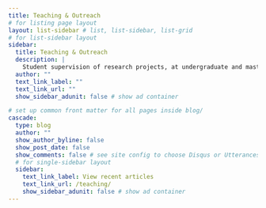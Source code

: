 ```yaml
---
title: Teaching & Outreach
# for listing page layout
layout: list-sidebar # list, list-sidebar, list-grid
# for list-sidebar layout
sidebar: 
  title: Teaching & Outreach
  description: |
    Student supervision of research projects, at undergraduate and masters levels in the capacity of co-supervisor often in-field and recently remotely. A few outreach projects I have been as part of. 
  author: ""
  text_link_label: ""
  text_link_url: ""
  show_sidebar_adunit: false # show ad container

# set up common front matter for all pages inside blog/
cascade:
  type: blog
  author: ""
  show_author_byline: false
  show_post_date: false
  show_comments: false # see site config to choose Disqus or Utterances
  # for single-sidebar layout
  sidebar:
    text_link_label: View recent articles
    text_link_url: /teaching/
    show_sidebar_adunit: false # show ad container
---
```



